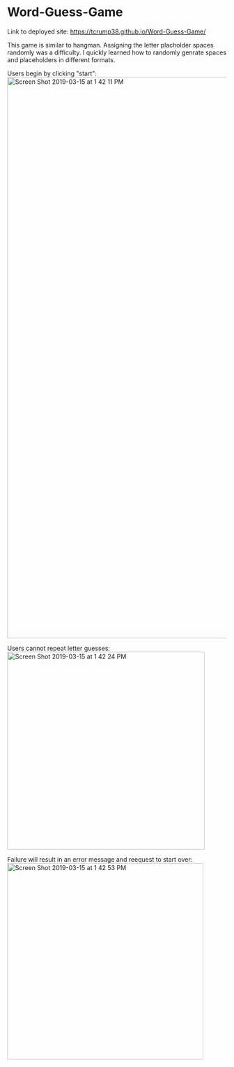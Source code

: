 # Word-Guess-Game

Link to deployed site: https://tcrump38.github.io/Word-Guess-Game/

This game is similar to hangman. Assigning the letter placholder spaces randomly was a difficulty. I quickly learned how to randomly genrate spaces and placeholders in different formats.

Users begin by clicking "start":
<img width="1286" alt="Screen Shot 2019-03-15 at 1 42 11 PM" src="https://user-images.githubusercontent.com/39817046/54454830-544b5d80-4728-11e9-906b-deac93a56b0b.png">

Users cannot repeat letter guesses:
<img width="453" alt="Screen Shot 2019-03-15 at 1 42 24 PM" src="https://user-images.githubusercontent.com/39817046/54454833-54e3f400-4728-11e9-9209-d4684850e629.png">

Failure will result in an error message and reequest to start over:
<img width="450" alt="Screen Shot 2019-03-15 at 1 42 53 PM" src="https://user-images.githubusercontent.com/39817046/54454837-57dee480-4728-11e9-8f71-fd9b6c56a21e.png">
